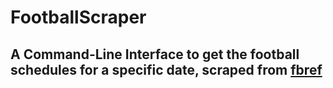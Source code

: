 # FootballScraper
## A Command-Line Interface to get the football schedules for a specific date, scraped from [fbref](https://fbref.com/en/matches/) 
